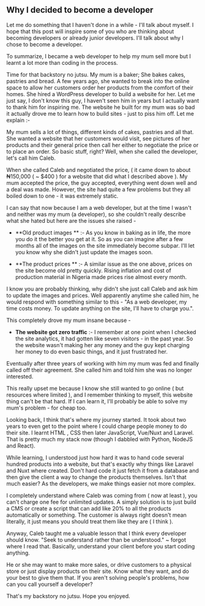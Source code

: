 ## Why I decided to become a developer

Let me do something that I haven't done in a while - I'll talk about myself. I hope that this post will inspire some of you who are thinking about becoming developers or already junior developers. I'll talk about why I chose to become a developer. 

To summarize, I became a web developer to help my mum sell more but I learnt a lot more than coding in the process. 

Time for that backstory no jutsu. My mum is a baker; She bakes cakes, pastries and bread. A few years ago, she wanted to break into the online space to allow her customers order her products from the comfort of their homes. She hired a WordPress developer to build a website for her. Let me just say, I don't know this guy, I haven't seen him in years but I actually want to thank him for inspiring me. The website he built for my mum was so bad it actually drove me to learn how to build sites - just to piss him off. Let me explain :-  

My mum sells a lot of things, different kinds of cakes, pastries and all that. She wanted a website that her customers would visit, see pictures of her products and their general price then call her either to negotiate the price or to place an order. So basic stuff, right? Well, when she called the developer, let's call him Caleb. 

When she called Caleb and negotiated the price, ( it came down to about ₦150,000 ( ~ $400 ) for a website that did what I described above ). My mum accepted the price, the guy accepted, everything went down well and a deal was made. However, the site had quite a few problems but they all boiled down to one - it was extremely static. 

I can say that now because I am a web developer, but at the time I wasn't and neither was my mum (a developer), so she couldn't really describe what she hated but here are the issues she raised - 

+ **Old product images ** :- As you know in baking as in life, the more you do it the better you get at it. So as you can imagine after a few months all of the images on the site immediately become subpar. I'll let you know why she didn't just update the images soon.

+ **The product prices ** :- A similar issue as the one above, prices on the site become old pretty quickly. Rising inflation and cost of production material in Nigeria made prices rise almost every month.

I know you are probably thinking, why didn't she just call Caleb and ask him to update the images and prices. Well apparently anytime she called him, he would respond with something similar to this - "As a web developer, my time costs money. To update anything on the site, I'll have to charge you.".

This completely drove my mum insane because - 

+ **The website got zero traffic** :- I remember at one point when I checked the site analytics, it had gotten like seven visitors - in the past year. So the website wasn't making her any money and the guy kept charging her money to do even basic things, and it just frustrated her. 

Eventually after three years of working with him my mum was fed and finally called off their agreement. She called him and told him she was no longer interested. 

This really upset me because I know she still wanted to go online ( but resources where limited ), and I remember thinking to myself, this website thing can't be that hard. If I can learn it, I'll probably be able to solve my mum's problem - for cheap too. 

Looking back, I think that's where my journey started. It took about two years to even get to the point where I could charge people money to do their site. I learnt HTML , CSS then later JavaScript, Vue/Nuxt and Laravel. That is pretty much my stack now (though I dabbled with Python, NodeJS and React).

While learning, I understood just how hard it was to hand code several hundred products into a website, but that's exactly why things like Laravel and Nuxt where created. Don't hard code it just fetch it from a database and then give the client a way to change the products themselves. Isn't that much easier? As the developers, we make things easier not more complex. 

I completely understand where Caleb was coming from ( now at least ), you can't charge one fee for unlimited updates. A simply solution is to just build a CMS or create a script that can add like 20% to all the products automatically or something. The customer is always right doesn't mean literally, it just means you should treat them like they are ( I think ).

Anyway, Caleb taught me a valuable lesson that I think every developer should know. "Seek to understand rather than be understood." ~ forgot where I read that. Basically, understand your client before you start coding anything. 

He or she may want to make more sales, or drive customers to a physical store or just display products on their site. Know what they want, and do your best to give them that. If you aren't solving people's problems, how can you call yourself a developer?

That's my backstory no jutsu. Hope you enjoyed. 

